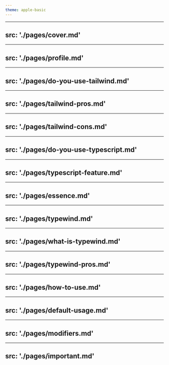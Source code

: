 ```yaml
---
theme: apple-basic
---
```


---
src: './pages/cover.md'
---

---
src: './pages/profile.md'
---

---
src: './pages/do-you-use-tailwind.md'
---

[//]: # (TODO: Tailwindを簡単に説明)

---
src: './pages/tailwind-pros.md'
---

---
src: './pages/tailwind-cons.md'
---

---
src: './pages/do-you-use-typescript.md'
---

[//]: # (TODO: TypeScriptを簡単に説明)

---
src: './pages/typescript-feature.md'
---

---
src: './pages/essence.md'
---

---
src: './pages/typewind.md'
---

---
src: './pages/what-is-typewind.md'
---

---
src: './pages/typewind-pros.md'
---

---
src: './pages/how-to-use.md'
---

---
src: './pages/default-usage.md'
---

---
src: './pages/modifiers.md'
---

---
src: './pages/important.md'
---